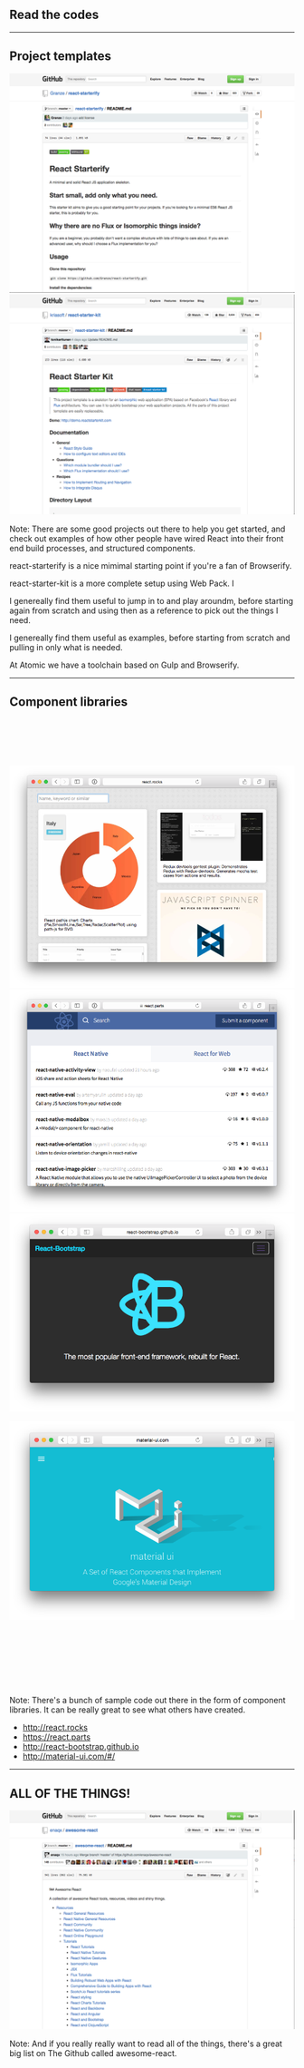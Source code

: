 ## Read the codes

---



## Project templates
![react-starterify](../../images/react-starterify.png)<!-- .element: width="450" style="float: left;"-->
![react-starter-kit.png](../../images/react-starter-kit.png)<!-- .element: width="450" style="float: right;"-->

Note:
There are some good projects out there to help you get started, and check out examples of how other people have wired React into their front end build processes, and structured components.

react-starterify is a nice mimimal starting point if you're a fan of Browserify.

react-starter-kit is a more complete setup using Web Pack. I 

I genereally find them useful to jump in to and play aroundm, before starting again from scratch and using then as a reference to pick out the things I need.

 I genereally find them useful as examples, before starting from scratch and pulling in only what is needed.

At Atomic we have a toolchain based on Gulp and Browserify.


---

## Component libraries
<br /><br /><br /><br />

![react.rocks](../../images/react.rocks.png)<!-- .element: style="position: absolute; top: 100px; left: 100px; width: 400px; border: 0; box-shadow: none;"-->
![react.rocks](../../images/react.parts.png)<!-- .element: style="position: absolute; top: 100px; left: 500px; width: 400px; border: 0; box-shadow: none;"-->
![react.rocks](../../images/react-bootstrap.png)<!-- .element: style="position: absolute; top: 400px; left: 100px; width: 400px; border: 0; box-shadow: none;"-->

![react.rocks](../../images/material-ui.png)<!-- .element: style="position: absolute; top: 400px; left: 500px; width: 400px; border: 0; box-shadow: none;"-->

<br /><br /><br /><br /><br /><br />

Note:
There's a bunch of sample code out there in the form of component libraries. It can be really great to see what others have created.

- http://react.rocks
- https://react.parts
- http://react-bootstrap.github.io
- http://material-ui.com/#/


---


## ALL OF THE THINGS!
![awesome-react](../../images/awesome-react.png)<!-- .element: width="700"-->

Note:
And if you really really want to read all of the things, there's a great big list on The Github called awesome-react.

